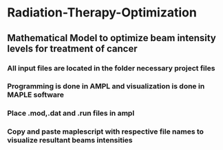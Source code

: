 # Radiation-Therapy-Optimization
## Mathematical Model to optimize beam intensity levels for treatment of cancer
### All input files are located in the folder necessary project files
### Programming is done in AMPL and visualization is done in MAPLE software
### Place .mod,.dat and .run files in ampl 
### Copy and paste maplescript with respective file names to visualize resultant beams intensities
